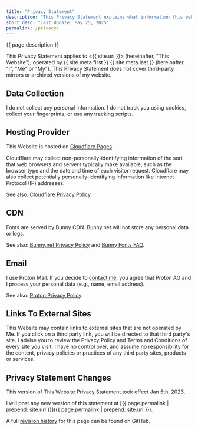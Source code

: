 ```yaml
---
title: "Privacy Statement"
description: "This Privacy Statement explains what information this website collects about its visitors."
short_desc: "Last Update: May 25, 2025"
permalink: /privacy/
---
```


{{ page.description }}

This Privacy Statement applies to <{{ site.url }}> (hereinafter, "This Website"), operated by {{ site.meta.first }} {{ site.meta.last }}
(hereinafter, "I", "Me" or "My"). This Privacy Statement does not cover third-party mirrors or archived versions of my website.

## Data Collection

I do not collect any personal information. I do not track you using cookies, collect your fingerprints, or use any tracking scripts.

## Hosting Provider

This Website is hosted on [Cloudflare Pages](https://pages.cloudflare.com/).

Cloudflare may collect non-personally-identifying information of the sort that web browsers and servers typically make available, such as
the browser type and the date and time of each visitor request. Cloudflare  may also collect potentially personally-identifying information
like Internet Protocol (IP) addresses.

See also: [Cloudflare Privacy Policy](https://www.cloudflare.com/privacypolicy/).

## CDN

Fonts are served by Bunny CDN. Bunny.net will not store any personal data or logs.

See also: [Bunny.net Privacy Policy](https://bunny.net/privacy/) and [Bunny Fonts FAQ](https://fonts.bunny.net/faq).

## Email

I use Proton Mail. If you decide to [contact me](/contact/), you agree that Proton AG and I process your personal data (e.g., name, email address).

See also: [Proton Privacy Policy](https://proton.me/legal/privacy).

## Links To External Sites

This Website may contain links to external sites that are not operated by Me. If you click on a third party link, you will be directed to that
third party's site. I advise you to review the Privacy Policy and Terms and Conditions of every site you visit. I have no control over, and
assume no responsibility for the content, privacy policies or practices of any third party sites, products or services.

## Privacy Statement Changes

This version of This Website Privacy Statement took effect Jan 5th, 2023.

I will post any new version of this statement at [{{ page.permalink | prepend: site.url }}]({{ page.permalink | prepend: site.url }}).

A full [revision history](https://github.com/Strappazzon/www/commits/master/pages/privacy.md) for this page can be found on GitHub.
